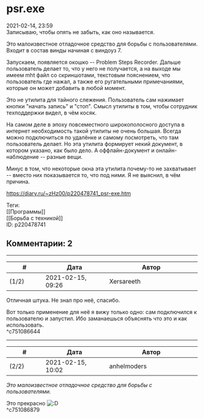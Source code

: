 psr.exe
=======

  
2021-02-14, 23:59  
 Записываю, чтобы опять не забыть, как оно называется.   
   
 Это малоизвестное отладочное средство для борьбы с пользователями. Входит в состав винды начиная с виндоуз 7.   
   
 Запускаем, появляется окошко -- Problem Steps Recorder. Дальше пользователь делает то, что у него не получается, а на выходе мы имеем mht файл со скриншотами, текстовым пояснением, что пользователь где нажал, а также его ругательными примечаниями, которые он может добавить в любой момент.   
   
 Это не утилита для тайного слежения. Пользователь сам нажимает кнопки "начать запись" и "стоп". Смысл утилиты в том, чтобы сотрудник техподдержки видел, в чём косяк.   
   
 На самом деле в эпоху повсеместного широкополосного доступа в интернет необходимость такой утилиты не очень большая. Всегда можно подключиться по удалёнке и самому посмотреть, что там пользователь делает. Но эта утилита формирует некий документ, в котором указано, как было дело. А оффлайн-документ и онлайн-наблюдение -- разные вещи.   
   
 Минус в том, что некоторые окна эта утилита почему-то не захватывает -- вместо них показывается то, что под ними. Я не выяснил, в чём причина.   
  
<https://diary.ru/~zHz00/p220478741_psr-exe.htm>  
  
Теги:  
[[Программы]]  
[[Борьба с техникой]]  
ID: p220478741  


Комментарии: 2
--------------

  


---



|         #         |              Дата              |                     Автор                     |           ID           |
| --- | --- | --- | --- |
| (1/2) | 2021-02-15, 09:26 | Xersareeth | c751086644 |

  
 Отличная штука. Не знал про неё, спасибо.   
   
 Вот только применение для неё я вижу только одно: сам подключился к пользователю и запустил. Ибо заманаешься объяснять что это и как использовать.   
 ^c751086644

---



|         #         |              Дата              |                     Автор                     |           ID           |
| --- | --- | --- | --- |
| (2/2) | 2021-02-15, 10:02 | anhelmoders | c751086879 |

  
  *Это малоизвестное отладочное средство для борьбы с пользователями.*    
   
 Это прекрасно ![:D](http://static.diary.ru/picture/1131.gif)   
 ^c751086879